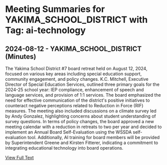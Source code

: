 # Meeting Summaries for YAKIMA_SCHOOL_DISTRICT with Tag: ai-technology

## 2024-08-12 - YAKIMA_SCHOOL_DISTRICT (Minutes)

The Yakima School District #7 board retreat held on August 12, 2024, focused on various key areas including special education support, community engagement, and policy changes. K.C. Mitchell, Executive Director of Special Education Services, outlined three primary goals for the 2024-25 school year: IEP compliance, enhancement of speech and language services, and provision of 1:1 services. The board emphasized the need for effective communication of the district's positive initiatives to counteract negative perceptions related to Reduction in Force (RIF) measures. The meeting also included discussions on a climate survey led by Andy Gonzalez, highlighting concerns about student understanding of survey questions. In terms of policy changes, the board approved a new meeting calendar with a reduction in retreats to two per year and decided to implement an Annual Board Self-Evaluation using the WSSDA self-evaluation tool. Additionally, AI training for board members will be provided by Superintendent Greene and Kirsten Fitterer, indicating a commitment to integrating educational technology into board operations.

[View Full Text](https://raw.githubusercontent.com/VoronoiPerspectives/WashingtonStateSchoolBoardExplorer/refs/heads/main/data/countries/usa/states/wa/counties/yakima/school_boards/yakima_school_district/2024/processed/2024-08-12-minutes.txt)


